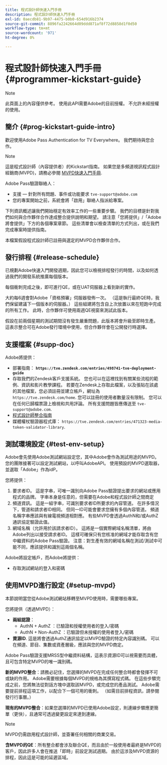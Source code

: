 ```yaml
---
title: 程式設計師快速入門手冊
description: 程式設計師快速入門手冊
exl-id: 0aecdb81-9b97-4475-b0b0-654d916b2374
source-git-commit: 8896fa2242664d09ddd871af8f72d8858d1f0d50
workflow-type: tm+mt
source-wordcount: '971'
ht-degree: 0%

---
```


# 程式設計師快速入門手冊 {#programmer-kickstart-guide}

>[!NOTE]
>
>此頁面上的內容僅供參考。 使用此API需要Adobe的目前授權。 不允許未經授權的使用。

## 簡介 {#prog-kickstart-guide-intro}

歡迎使用Adobe Pass Authentication for TV Everywhere。 我們期待與您合作。

>[!NOTE]
>
>這是程式設計師（內容提供者）的Kickstart指南。 如果您是多頻道視訊程式設計經銷商(MVPD)，請務必參閱 [MVPD快速入門手冊](/help/authentication/mvpd-kickstart-guide.md).


Adobe Pass驗證聯絡人：

* 支援 — 針對所有問題、事件或功能要求 `tve-support@adobe.com`
* 您的專案開始之前，系統會將「啟用」聯絡人指派給專案。

下列資訊概述讓我們開始穩定有效率工作的一些重要步驟。 我們的目標是針對我們如何與合作夥伴合作達成整合提供說明和期望。 請注意「您將提供」/「Adobe將會提供」下方的各個專案章節。 這些清單會以檢查清單的方式列出，或在我們完成專案時提供指南。

本檔案假設程式設計師已註冊與選定的MVPD合作夥伴合作。

## 發行排程 {#release-schedule}

已規劃Adobe快速入門開發週期，因此您可以檢視排程發行的時間，以及如何透過我們的開發系統推廣每個版本。

每個衝刺完成之後，即可進行QE，或在UAT伺服器上看到新的實作。

大約每6週會對Adobe「資格預審」伺服器發佈一次。 （這是執行最終QE時，我們保留建議下一個版本的伺服器。） 這些組建將包含自上次放置以來在短跑中完成的所有工作。 此時，合作夥伴可使用兩週QE視窗來測試此版本。

假設在前兩個星期的測試期間沒有發生嚴重問題，此版本將會升級至即時生產。 這表示整合可在Adobe發行環境中使用，但合作夥伴會在公開發行時選擇。

<!--For the latest release schedule information, see the Release Calendar.-->

## 支援檔案 {#supp-doc}

Adobe將提供：

* 部署指南： **`https://tve.zendesk.com/entries/498741-tve-deployment-guide`**
* 存取我們的Zendesk客戶支援系統。 您也可以在這裡找到有關某些流程的範例、資訊和影片教學課程。 若要在Zendesk上存取此檔案，以及張貼在該處的其他檔案，您必須註冊並建立帳戶，網址為 `https://tve.zendesk.com/home`. 您可以註冊的使用者數量沒有限制。  您可以在任何已歸檔票證上檢視和共用評論。 所有支援問題皆應傳送至 `tve-support@adobe.com`.
* [程式設計師整合指南](/help/authentication/programmer-integration-guide-overview.md)
* 媒體權杖驗證器程式庫： `https://tve.zendesk.com/entries/471323-media-token-validator-library`.

## 測試環境設定 {#test-env-setup}

Adobe會先使用Adobe測試網站設定您，其中Adobe會作為測試用途的MVPD。 您的團隊接著可以設定測試網站，以呼叫AdobeAPI。 使用預設的MVPD選取器，並選取「Adobe」作為idP。

您將提供：

1. 要求者ID。 這是字串，可唯一識別向Adobe Pass驗證提出要求的網站或應用程式的品牌。 字串本身是任意的，但需要在Adobe和程式設計師之間商定
1. 頻道資訊。 這是一組字串，可識別要求者ID所要求的內容管道。 在許多情況下，管道和請求者ID相同。 但同一ID可能會要求您擁有多個內容管道。 頻道名稱字串應該與有線電視頻道相對應。 有些MVPD會透過AuthN和/或AuthZ通訊協定驗證此值。
1. 網域名稱（允許用於該請求者ID）。 這將是一個實際網域名稱清單，將由Adobe列出以接受請求者ID。 這樣可確保只有您核准的網域才能存取含有您中繼資料的Adobe Pass驗證。 注意：對生產有效的網域名稱在測試/測試中可能不同，應該提供和識別這兩個名稱。

Adobe將設定帳戶，而Adobe將提供：

* 存取測試網站的登入和密碼

## 使用MVPD進行設定 {#setup-mvpd}

本節說明當您從Adobe測試網站移轉至MVPD使用時，需要哪些專案。

您將提供（透過MVPD）：

* **兩組認證**：
   * AuthN + AuthZ ：已驗證和授權使用者的登入/密碼
   * AuthN + Non-AuthZ ：已驗證但未授權的使用者登入/密碼
* **資源ID**. 這是將會透過AuthZ通訊協定以MVPD驗證的特定內容識別碼。 可以在頻道、節目、集數或資產層級，應該與您的MVPD商定。

Adobe Pass驗證支援MRSS型中繼資料結構，這表示資源ID可以視需要而具體，且可包含特定MVPD的唯一識別碼。

**新的MVPD整合**：請務必記住，您選擇的MVPD在完成任何整合時都會發揮不可或缺的作用。 Adobe需要根據每個MVPD的規格為其撰寫程式碼。 在這些步驟完成之前，您將無法從對話方塊中選取該MVPD，或完成您的產品測試。 Adobe需要提前排程這項工作，以配合下一個可用的衝刺。 （如需目前排程資訊，請參閱發行行事曆。）

**現有的MVPD整合**：如果您選擇的MVPD已使用Adobe設定，則連線步驟應更簡單（更快），且通常可透過變更設定來達到連線。

>[!NOTE]
>
>MVPD仍需啟用程式設計師，並簽署任何相關的商業交易。

**含MVPD的QE**：所有整合都會涉及聯合QE，而且由於一般使用者最終是MVPD的客戶，因此許多人會在推送「即時」前設定測試週期。 由於這涉及MVPD資源的排程，因此這是可能的延遲區域。

<!--
>[RELATEDINFORMATION]
>[MVPD Kickstart Guide](help\authentication\mvpd-kickstart-guide.md)
-->
